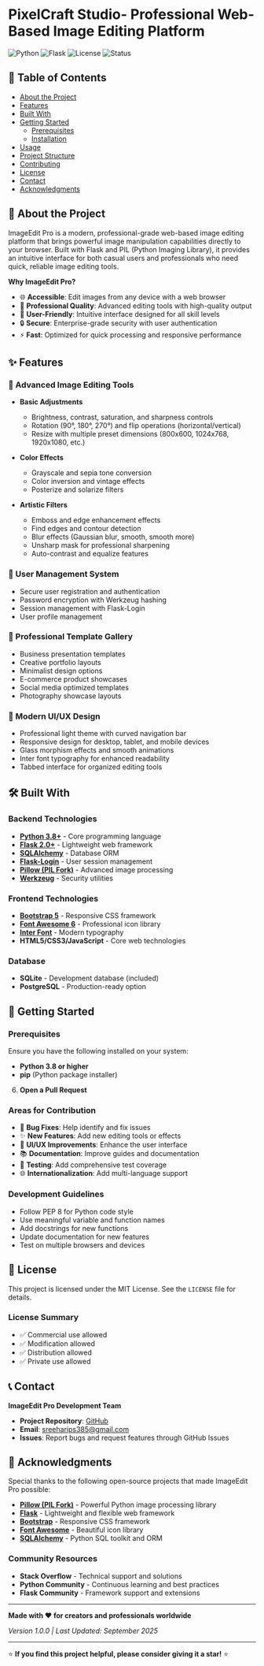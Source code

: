 # PixelCraft Studio- Professional Web-Based Image Editing Platform

![Python](https://img.shields.io/badge/python-v3.8+-blue.svg)
![Flask](https://img.shields.io/badge/flask-v2.0+-green.svg)
![License](https://img.shields.io/badge/license-MIT-blue.svg)
![Status](https://img.shields.io/badge/status-active-success.svg)

## 📖 Table of Contents

- [About the Project](#about-the-project)
- [Features](#features)
- [Built With](#built-with)
- [Getting Started](#getting-started)
  - [Prerequisites](#prerequisites)
  - [Installation](#installation)
- [Usage](#usage)
- [Project Structure](#project-structure)
- [Contributing](#contributing)
- [License](#license)
- [Contact](#contact)
- [Acknowledgments](#acknowledgments)

## 🎯 About the Project

ImageEdit Pro is a modern, professional-grade web-based image editing platform that brings powerful image manipulation capabilities directly to your browser. Built with Flask and PIL (Python Imaging Library), it provides an intuitive interface for both casual users and professionals who need quick, reliable image editing tools.

**Why ImageEdit Pro?**
- 🌐 **Accessible**: Edit images from any device with a web browser
- 🎨 **Professional Quality**: Advanced editing tools with high-quality output
- 👥 **User-Friendly**: Intuitive interface designed for all skill levels
- 🔒 **Secure**: Enterprise-grade security with user authentication
- ⚡ **Fast**: Optimized for quick processing and responsive performance

## ✨ Features

### 🎨 Advanced Image Editing Tools
- **Basic Adjustments**
  - Brightness, contrast, saturation, and sharpness controls
  - Rotation (90°, 180°, 270°) and flip operations (horizontal/vertical)
  - Resize with multiple preset dimensions (800x600, 1024x768, 1920x1080, etc.)
  
- **Color Effects**
  - Grayscale and sepia tone conversion
  - Color inversion and vintage effects
  - Posterize and solarize filters

- **Artistic Filters**
  - Emboss and edge enhancement effects
  - Find edges and contour detection
  - Blur effects (Gaussian blur, smooth, smooth more)
  - Unsharp mask for professional sharpening
  - Auto-contrast and equalize features

### 🔐 User Management System
- Secure user registration and authentication
- Password encryption with Werkzeug hashing
- Session management with Flask-Login
- User profile management

### 🎯 Professional Template Gallery
- Business presentation templates
- Creative portfolio layouts
- Minimalist design options
- E-commerce product showcases
- Social media optimized templates
- Photography showcase layouts

### 🎨 Modern UI/UX Design
- Professional light theme with curved navigation bar
- Responsive design for desktop, tablet, and mobile devices
- Glass morphism effects and smooth animations
- Inter font typography for enhanced readability
- Tabbed interface for organized editing tools

## 🛠 Built With

### Backend Technologies
- **[Python 3.8+](https://python.org/)** - Core programming language
- **[Flask 2.0+](https://flask.palletsprojects.com/)** - Lightweight web framework
- **[SQLAlchemy](https://sqlalchemy.org/)** - Database ORM
- **[Flask-Login](https://flask-login.readthedocs.io/)** - User session management
- **[Pillow (PIL Fork)](https://pillow.readthedocs.io/)** - Advanced image processing
- **[Werkzeug](https://werkzeug.palletsprojects.com/)** - Security utilities

### Frontend Technologies
- **[Bootstrap 5](https://getbootstrap.com/)** - Responsive CSS framework
- **[Font Awesome 6](https://fontawesome.com/)** - Professional icon library
- **[Inter Font](https://rsms.me/inter/)** - Modern typography
- **HTML5/CSS3/JavaScript** - Core web technologies

### Database
- **SQLite** - Development database (included)
- **PostgreSQL** - Production-ready option

## 🚀 Getting Started

### Prerequisites

Ensure you have the following installed on your system:
- **Python 3.8 or higher**
- **pip** (Python package installer)


6. **Open a Pull Request**

### Areas for Contribution
- 🐛 **Bug Fixes**: Help identify and fix issues
- ✨ **New Features**: Add new editing tools or effects
- 🎨 **UI/UX Improvements**: Enhance the user interface
- 📚 **Documentation**: Improve guides and documentation
- 🧪 **Testing**: Add comprehensive test coverage
- 🌐 **Internationalization**: Add multi-language support

### Development Guidelines
- Follow PEP 8 for Python code style
- Use meaningful variable and function names
- Add docstrings for new functions
- Update documentation for new features
- Test on multiple browsers and devices

## 📄 License

This project is licensed under the MIT License. See the `LICENSE` file for details.

### License Summary
- ✅ Commercial use allowed
- ✅ Modification allowed
- ✅ Distribution allowed
- ✅ Private use allowed

## 📞 Contact

**ImageEdit Pro Development Team**

- **Project Repository**: [GitHub](https://github.com/Harryy17/Image-Editing)
- **Email**: sreeharips385@gmail.com
- **Issues**: Report bugs and request features through GitHub Issues

## 🙏 Acknowledgments

Special thanks to the following open-source projects that made ImageEdit Pro possible:

- **[Pillow (PIL Fork)](https://pillow.readthedocs.io/)** - Powerful Python image processing library
- **[Flask](https://flask.palletsprojects.com/)** - Lightweight and flexible web framework
- **[Bootstrap](https://getbootstrap.com/)** - Responsive CSS framework
- **[Font Awesome](https://fontawesome.com/)** - Beautiful icon library
- **[SQLAlchemy](https://sqlalchemy.org/)** - Python SQL toolkit and ORM

### Community Resources
- **Stack Overflow** - Technical support and solutions
- **Python Community** - Continuous learning and best practices
- **Flask Community** - Framework support and extensions

---

**Made with ❤️ for creators and professionals worldwide**

*Version 1.0.0 | Last Updated: September 2025*

---

⭐ **If you find this project helpful, please consider giving it a star!** ⭐

